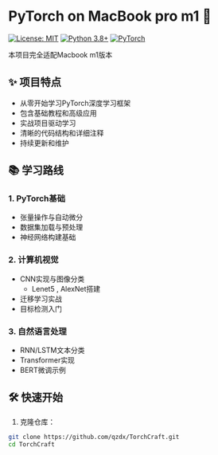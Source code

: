 # PyTorch on MacBook pro m1 🚀


[![License: MIT](https://img.shields.io/badge/License-MIT-yellow.svg)](https://opensource.org/licenses/MIT)
[![Python 3.8+](https://img.shields.io/badge/python-3.8+-blue.svg)](https://www.python.org/downloads/)
[![PyTorch](https://img.shields.io/badge/PyTorch-%3E%3D1.10-red)](https://pytorch.org/get-started/locally/)

本项目完全适配Macbook m1版本

## ✨ 项目特点

- 从零开始学习PyTorch深度学习框架
- 包含基础教程和高级应用
- 实战项目驱动学习
- 清晰的代码结构和详细注释
- 持续更新和维护

## 📚 学习路线

### 1. PyTorch基础
- 张量操作与自动微分
- 数据集加载与预处理
- 神经网络构建基础

### 2. 计算机视觉
- CNN实现与图像分类
    - Lenet5 , AlexNet搭建
- 迁移学习实战
- 目标检测入门

### 3. 自然语言处理
- RNN/LSTM文本分类
- Transformer实现
- BERT微调示例


## 🛠️ 快速开始

1. 克隆仓库：
```bash
git clone https://github.com/qzdx/TorchCraft.git
cd TorchCraft
